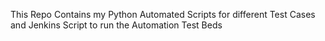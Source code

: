 This Repo Contains my Python Automated Scripts for different Test Cases and Jenkins Script to run the Automation Test Beds
